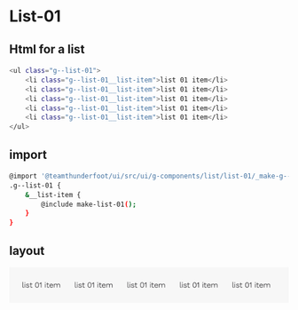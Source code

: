# List-01

## Html for a list

```sh
<ul class="g--list-01">
    <li class="g--list-01__list-item">list 01 item</li>
    <li class="g--list-01__list-item">list 01 item</li>
    <li class="g--list-01__list-item">list 01 item</li>
    <li class="g--list-01__list-item">list 01 item</li>
    <li class="g--list-01__list-item">list 01 item</li>
</ul>
```

## import
```sh
@import '@teamthunderfoot/ui/src/ui/g-components/list/list-01/_make-g--list-01';
.g--list-01 {
    &__list-item {
        @include make-list-01();
    }
}
```

## layout
![alt text][list-01]

[list-01]: /src/img/global-components/list/list-01.png 